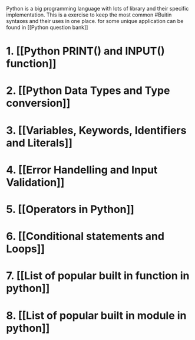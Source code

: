 Python is a big programming language with lots of library and their specific implementation. 
This is a exercise to keep the most common #Buitin syntaxes and their uses in one place. for some unique application can be found in  [[Python question bank]]

# 1. [[Python PRINT() and INPUT() function]]

# 2. [[Python Data Types and Type conversion]]
# 3. [[Variables, Keywords, Identifiers and Literals]]

# 4. [[Error Handelling and Input Validation]]

# 5. [[Operators in Python]]

# 6. [[Conditional statements and Loops]]
# 7. [[List of popular built in function in python]]
# 8. [[List of popular built in module in python]]
